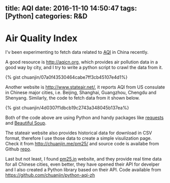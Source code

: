 title: AQI 
date: 2016-11-10 14:50:47
tags: [Python]
categories: R&D
---

# Air Quality Index

I'v been experimenting to fetch data related to [AQI](https://en.wikipedia.org/wiki/Air_quality_index) in China recently.

A good resource is http://aqicn.org, which provides air pollution data in a good way by city, and I try to write a python script to crawl the data from it.

<!--more-->

{% gist chuanjin/07a0f43530464cabe7ff3cb45107e4d1%}

Another website is http://www.stateair.net/, it reports AQI from US consulate in Chinese major cities, i.e. Beijing, Shanghai, Guangzhou, Chengdu and Shenyang. Similarly, the code to fetch data from it shown below.

{% gist chuanjin/4d0307f1dbcb19c2743a348045b137ea%}

Both of the code above are using Python and handy packages like [requests](http://docs.python-requests.org/en/master/) and  [Beautiful Soup](https://www.crummy.com/software/BeautifulSoup/bs4/doc/).

The stateair website also provides historical data for download in CSV format, therefore I use those data to create a simple visulization page. Check it from http://chuanjin.me/pm25/ and source code is availabe from Github [repo](https://github.com/chuanjin/pm25).


Last but not least, I found [pm25.in](http://pm25.in/) website, and they provide real time data for all Chinese cities, even better, they have opened their API for develper and I also created a Python library based on their API. Code available from https://github.com/chuanjin/python-aqi-zh


